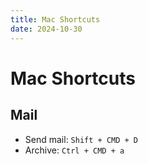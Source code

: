 ```yaml
---
title: Mac Shortcuts
date: 2024-10-30
---
```

# Mac Shortcuts 


## Mail 

- Send mail: `Shift + CMD + D`
- Archive: `Ctrl + CMD + a`

